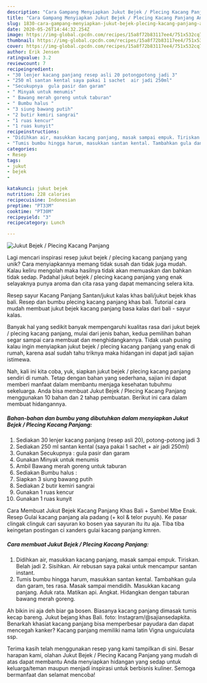 ```yaml
---
description: "Cara Gampang Menyiapkan Jukut Bejek / Plecing Kacang Panjang Anti Gagal"
title: "Cara Gampang Menyiapkan Jukut Bejek / Plecing Kacang Panjang Anti Gagal"
slug: 1830-cara-gampang-menyiapkan-jukut-bejek-plecing-kacang-panjang-anti-gagal
date: 2020-05-26T14:44:32.254Z
image: https://img-global.cpcdn.com/recipes/15a8f72b83117ee4/751x532cq70/jukut-bejek-plecing-kacang-panjang-foto-resep-utama.jpg
thumbnail: https://img-global.cpcdn.com/recipes/15a8f72b83117ee4/751x532cq70/jukut-bejek-plecing-kacang-panjang-foto-resep-utama.jpg
cover: https://img-global.cpcdn.com/recipes/15a8f72b83117ee4/751x532cq70/jukut-bejek-plecing-kacang-panjang-foto-resep-utama.jpg
author: Erik Jensen
ratingvalue: 3.2
reviewcount: 7
recipeingredient:
- "30 lenjer kacang panjang resep asli 20 potongpotong jadi 3"
- "250 ml santan kental saya pakai 1 sachet  air jadi 250ml"
- "Secukupnya  gula pasir dan garam"
- " Minyak untuk menumis"
- " Bawang merah goreng untuk taburan"
- " Bumbu halus "
- "3 siung bawang putih"
- "2 butir kemiri sangrai"
- "1 ruas kencur"
- "1 ruas kunyit"
recipeinstructions:
- "Didihkan air, masukkan kacang panjang, masak sampai empuk. Tiriskan. Belah jadi 2. Sisihkan. Air rebusan saya pakai untuk mencampur santan instant."
- "Tumis bumbu hingga harum, masukkan santan kental. Tambahkan gula dan garam, tes rasa. Masak sampai mendidih. Masukkan kacang panjang. Aduk rata. Matikan api. Angkat. Hidangkan dengan taburan bawang merah goreng."
categories:
- Resep
tags:
- jukut
- bejek
- 

katakunci: jukut bejek  
nutrition: 228 calories
recipecuisine: Indonesian
preptime: "PT33M"
cooktime: "PT30M"
recipeyield: "3"
recipecategory: Lunch

---
```



![Jukut Bejek / Plecing Kacang Panjang](https://img-global.cpcdn.com/recipes/15a8f72b83117ee4/751x532cq70/jukut-bejek-plecing-kacang-panjang-foto-resep-utama.jpg)

Lagi mencari inspirasi resep jukut bejek / plecing kacang panjang yang unik? Cara menyiapkannya memang tidak susah dan tidak juga mudah. Kalau keliru mengolah maka hasilnya tidak akan memuaskan dan bahkan tidak sedap. Padahal jukut bejek / plecing kacang panjang yang enak selayaknya punya aroma dan cita rasa yang dapat memancing selera kita.

Resep sayur Kacang Panjang Santan/jukut kalas khas bali/jukut bejek khas bali. Resep dan bumbu plecing kacang panjang khas bali. Tutorial cara mudah membuat jukut bejek kacang panjang basa kalas dari bali - sayur kalas.

Banyak hal yang sedikit banyak mempengaruhi kualitas rasa dari jukut bejek / plecing kacang panjang, mulai dari jenis bahan, kedua pemilihan bahan segar sampai cara membuat dan menghidangkannya. Tidak usah pusing kalau ingin menyiapkan jukut bejek / plecing kacang panjang yang enak di rumah, karena asal sudah tahu triknya maka hidangan ini dapat jadi sajian istimewa.


Nah, kali ini kita coba, yuk, siapkan jukut bejek / plecing kacang panjang sendiri di rumah. Tetap dengan bahan yang sederhana, sajian ini dapat memberi manfaat dalam membantu menjaga kesehatan tubuhmu sekeluarga. Anda bisa membuat Jukut Bejek / Plecing Kacang Panjang menggunakan 10 bahan dan 2 tahap pembuatan. Berikut ini cara dalam membuat hidangannya.

<!--inarticleads1-->

##### Bahan-bahan dan bumbu yang dibutuhkan dalam menyiapkan Jukut Bejek / Plecing Kacang Panjang:

1. Sediakan 30 lenjer kacang panjang (resep asli 20), potong-potong jadi 3
1. Sediakan 250 ml santan kental (saya pakai 1 sachet + air jadi 250ml)
1. Gunakan Secukupnya : gula pasir dan garam
1. Gunakan  Minyak untuk menumis
1. Ambil  Bawang merah goreng untuk taburan
1. Sediakan  Bumbu halus :
1. Siapkan 3 siung bawang putih
1. Sediakan 2 butir kemiri sangrai
1. Gunakan 1 ruas kencur
1. Gunakan 1 ruas kunyit


Cara Membuat Jukut Bejek Kacang Panjang Khas Bali + Sambel Mbe Enak. Resep Gulai kacang panjang ala padang (+ kol &amp; telor puyuh). Ke pasar clingak clinguk cari sayuran ko bosen yaa sayuran itu itu aja. Tiba tiba keingetan postingan ci xanders gulai kacang panjang kmren. 

<!--inarticleads2-->

##### Cara membuat Jukut Bejek / Plecing Kacang Panjang:

1. Didihkan air, masukkan kacang panjang, masak sampai empuk. Tiriskan. Belah jadi 2. Sisihkan. Air rebusan saya pakai untuk mencampur santan instant.
1. Tumis bumbu hingga harum, masukkan santan kental. Tambahkan gula dan garam, tes rasa. Masak sampai mendidih. Masukkan kacang panjang. Aduk rata. Matikan api. Angkat. Hidangkan dengan taburan bawang merah goreng.


Ah bikin ini aja deh biar ga bosen. Biasanya kacang panjang dimasak tumis kecap bareng. Jukut bejang khas Bali. foto: Instagram/@sajiansedapkita. Benarkah khasiat kacang panjang bisa memperbesar payudara dan dapat mencegah kanker? Kacang panjang memiliki nama latin Vigna unguiculata ssp. 

Terima kasih telah menggunakan resep yang kami tampilkan di sini. Besar harapan kami, olahan Jukut Bejek / Plecing Kacang Panjang yang mudah di atas dapat membantu Anda menyiapkan hidangan yang sedap untuk keluarga/teman maupun menjadi inspirasi untuk berbisnis kuliner. Semoga bermanfaat dan selamat mencoba!
